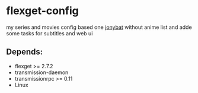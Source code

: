 # flexget-config
my series and movies config based one [jonybat](https://github.com/Jonybat/flexget_config) without anime list and adde some tasks for subtitles and web ui

Depends:
--------

* flexget >= 2.7.2
* transmission-daemon
* transmissionrpc >= 0.11
* Linux